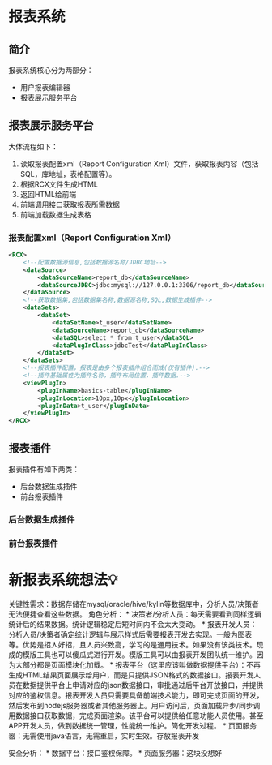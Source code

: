# 报表系统
## 简介
报表系统核心分为两部分：
* 用户报表编辑器
* 报表展示服务平台

## 报表展示服务平台
大体流程如下：
1. 读取报表配置xml（Report Configuration Xml）文件，获取报表内容（包括SQL，库地址，表格配置等）。
2. 根据RCX文件生成HTML
3. 返回HTML给前端
4. 前端调用接口获取报表所需数据
5. 前端加载数据生成表格 

### 报表配置xml（Report Configuration Xml）
```xml
<RCX>
    <!--配置数据源信息,包括数据源名称/JDBC地址-->
    <dataSource>
        <dataSourceName>report_db</dataSourceName>
        <dataSourceJDBC>jdbc:mysql://127.0.0.1:3306/report_db</dataSourceJDBC>
    </dataSource>
    <!--获取数据集,包括数据集名称,数据源名称,SQL,数据生成插件-->
    <dataSets>
        <dataSet>
            <dataSetName>t_user</dataSetName>
            <dataSourceName>report_db</dataSourceName>
            <dataSQL>select * from t_user</dataSQL>
            <dataPlugInClass>jdbcTest</dataPlugInClass>
        </dataSet>
    </dataSets>
    <!--报表插件配置，报表是由多个报表插件组合而成(仅有插件).-->
    <!--插件基础属性为插件名称，插件布局位置，插件数据.-->
    <viewPlugIn>
        <plugInName>basics-table</plugInName>
        <plugInLocation>10px,10px</plugInLocation>
        <plugInData>t_user</plugInData>
    </viewPlugIn>
</RCX>
```

## 报表插件
报表插件有如下两类：
* 后台数据生成插件
* 前台报表插件

### 后台数据生成插件


### 前台报表插件



# 新报表系统想法💡
关键性需求：数据存储在mysql/oracle/hive/kylin等数据库中，分析人员/决策者无法便捷查看这些数据。
角色分析：
    * 决策者/分析人员：每天需要看到同样逻辑统计后的结果数据。统计逻辑稳定后短时间内不会太大变动。
    * 报表开发人员：分析人员/决策者确定统计逻辑与展示样式后需要报表开发去实现。一般为图表等。优势是招人好招，且人员兴致高，学习的是通用技术。如果没有该类技术。现成的模版工具也可以傻瓜式进行开发。模版工具可以由报表开发团队统一维护。因为大部分都是页面模块化加载。
    * 报表平台（这里应该叫做数据提供平台）：不再生成HTML结果页面展示给用户，而是只提供JSON格式的数据接口。报表开发人员在数据提供平台上申请对应的json数据接口，审批通过后平台开放接口，并提供对应的鉴权信息。报表开发人员只需要具备前端技术能力，即可完成页面的开发，然后发布到nodejs服务器或者其他服务器上。用户访问后，页面加载异步/同步调用数据接口获取数据，完成页面渲染。该平台可以提供给任意功能人员使用。甚至APP开发人员，做到数据统一管理，性能统一维护。简化开发过程。
    * 页面服务器：无需使用java语言，无需重启，实时生效。存放报表开发
   
安全分析：
    * 数据平台：接口鉴权保障。
    * 页面服务器：这块没想好
    
    
    
    
    




